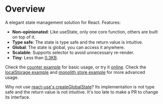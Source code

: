 # Overview

A elegant state management solution for React. Features:

- **Non-opinionated**: Like useState, only one core function, others are built on top of it.
- **Type safe**: The state is type safe and the return value is intuitive.
- **Global**: The state is global, you can access it anywhere.
- **Scalable**: Supports selector to avoid unnecessary re-render.
- **Tiny**: Less than [0.3KB](https://bundlephobia.com/package/create-global-state).

Check the [counter example](./examples/Counter.tsx) for basic usage, or try it [online](https://codesandbox.io/p/sandbox/jtfywj).
Check the [localStorage example](./examples/CounterLocalStorage.tsx) and [monolith store example](./examples/MonolithStore.tsx) for more advanced usage.

Why not use [react-use's createGlobalState](https://github.com/streamich/react-use/blob/master/docs/createGlobalState.md)? Its implementation is not type safe and the return value is not intuitive. It's too late to make a PR to change its interface.
